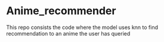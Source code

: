 # Anime_recommender
This repo consists the code where the model uses knn to find recommendation to an anime the user has queried
